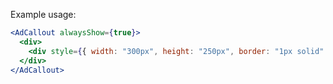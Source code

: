 Example usage:

```jsx
<AdCallout alwaysShow={true}>
  <div>
    <div style={{ width: "300px", height: "250px", border: "1px solid" }}></div>
  </div>
</AdCallout>
```
